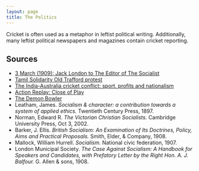 ```yaml
---
layout: page
title: The Politics
---
```


<!-- <cite>Children playing cricket at St. Barnabas, Norfolk Island, 1906. http://nla.gov.au/nla.pic-vn6299759</cite> -->

Cricket is often used as a metaphor in leftist political writing. Additionally, many leftist political newspapers and magazines contain cricket reporting.

## Sources

*   [3 March (1909): Jack London to The Editor of The Socialist](http://theamericanreader.com/3-march-1909-jack-london-to-the-editor-of-the-socialist/) <i class="fa fa-file-text-o"></i>
*   [Tamil Solidarity Old Trafford protest](http://www.socialistparty.org.uk/campaign/Sport/Cricket/12384) <i class="fa fa-file-text-o"></i>
*   [The India-Australia cricket conflict: sport, profits and nationalism](https://www.wsws.org/en/articles/2008/01/cric-j10.html) <i class="fa fa-file-text-o"></i>
*   [Action Replay: Close of Play](http://www.worldsocialism.org/spgb/socialist-standard/2010s/2013/no-1310-october-2013/action-replay-close-play) <i class="fa fa-file-text-o"></i>
*   [The Demon Bowler](https://twitter.com/paul1kirby/status/624987940381433856) <i class="fa fa-file-text-o"></i>
*   Leatham, James. _Socialism & character: a contribution towards a system of applied ethics._ Twentieth Century Press, 1897. <i class="fa fa-book"></i>
*   Norman, Edward R. _The Victorian Christian Socialists._ Cambridge University Press, Oct 3, 2002. <i class="fa fa-book"></i>
*   Barker, J. Ellis. _British Socialism: An Examination of Its Doctrines, Policy, Aims and Practical Proposals._ Smith, Elder, & Company, 1908. <i class="fa fa-book"></i>
*   Mallock, William Hurrell. _Socialism._ National civic federation, 1907. <i class="fa fa-book"></i>
*   London Municipal Society. _The Case Against Socialism: A Handbook for Speakers and Candidates, with Prefatory Letter by the Right Hon. A. J. Balfour._ G. Allen & sons, 1908. <i class="fa fa-book"></i>
